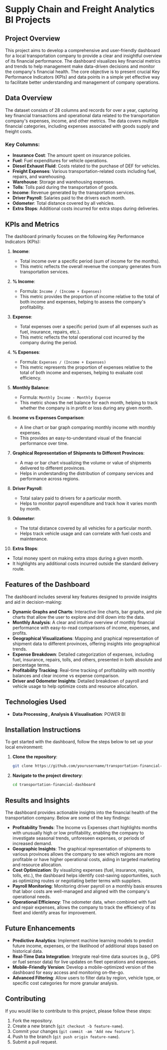 # Supply Chain and Freight Analytics BI Projects

## Project Overview

This project aims to develop a comprehensive and user-friendly dashboard for a local transportation company to provide a clear and insightful overview of its financial performance. The dashboard visualizes key financial metrics and trends to help management make data-driven decisions and monitor the company's financial health. The core objective is to present crucial Key Performance Indicators (KPIs) and data points in a simple yet effective way to facilitate better understanding and management of company operations.

## Data Overview

The dataset consists of 28 columns and records for over a year, capturing key financial transactions and operational data related to the transportation company's expenses, income, and other metrics. The data covers multiple financial categories, including expenses associated with goods supply and freight costs.

### Key Columns:
- **Insurance Cost**: The amount spent on insurance policies.
- **Fuel**: Fuel expenditures for vehicle operations.
- **Diesel Exhaust Fluid**: Costs related to the purchase of DEF for vehicles.
- **Freight Expenses**: Various transportation-related costs including fuel, repairs, and warehousing.
- **Warehouse**: Storage and warehousing expenses.
- **Tolls**: Tolls paid during the transportation of goods.
- **Income**: Revenue generated by the transportation services.
- **Driver Payroll**: Salaries paid to the drivers each month.
- **Odometer**: Total distance covered by all vehicles.
- **Extra Stops**: Additional costs incurred for extra stops during deliveries.

## KPIs and Metrics

The dashboard primarily focuses on the following Key Performance Indicators (KPIs):

1. **Income**: 
   - Total income over a specific period (sum of income for the months).
   - This metric reflects the overall revenue the company generates from transportation services.

2. **% Income**: 
   - Formula: `Income / (Income + Expenses)`
   - This metric provides the proportion of income relative to the total of both income and expenses, helping to assess the company's profitability.

3. **Expense**: 
   - Total expenses over a specific period (sum of all expenses such as fuel, insurance, repairs, etc.).
   - This metric reflects the total operational cost incurred by the company during the period.

4. **% Expenses**: 
   - Formula: `Expenses / (Income + Expenses)`
   - This metric represents the proportion of expenses relative to the total of both income and expenses, helping to evaluate cost efficiency.

5. **Monthly Balance**: 
   - Formula: `Monthly Income - Monthly Expense`
   - This metric shows the net balance for each month, helping to track whether the company is in profit or loss during any given month.

6. **Income vs Expenses Comparison**: 
   - A line chart or bar graph comparing monthly income with monthly expenses.
   - This provides an easy-to-understand visual of the financial performance over time.

7. **Graphical Representation of Shipments to Different Provinces**: 
   - A map or bar chart visualizing the volume or value of shipments delivered to different provinces.
   - Helps in understanding the distribution of company services and performance across regions.

8. **Driver Payroll**: 
   - Total salary paid to drivers for a particular month.
   - Helps to monitor payroll expenditure and track how it varies month by month.

9. **Odometer**: 
   - The total distance covered by all vehicles for a particular month.
   - Helps track vehicle usage and can correlate with fuel costs and maintenance.

10. **Extra Stops**: 
   - Total money spent on making extra stops during a given month.
   - It highlights any additional costs incurred outside the standard delivery route.

## Features of the Dashboard

The dashboard includes several key features designed to provide insights and aid in decision-making:

- **Dynamic Graphs and Charts**: Interactive line charts, bar graphs, and pie charts that allow the user to explore and drill down into the data.
- **Monthly Analysis**: A clear and intuitive overview of monthly financial performance with easy-to-read comparisons of income, expenses, and profits.
- **Geographical Visualizations**: Mapping and graphical representation of shipment data to different provinces, offering insights into geographical trends.
- **Expense Breakdown**: Detailed categorization of expenses, including fuel, insurance, repairs, tolls, and others, presented in both absolute and percentage terms.
- **Profitability Tracking**: Real-time tracking of profitability with monthly balances and clear income vs expense comparison.
- **Driver and Odometer Insights**: Detailed breakdown of payroll and vehicle usage to help optimize costs and resource allocation.

## Technologies Used

- **Data Processing , Analysis & Visualisation**: POWER BI

## Installation Instructions

To get started with the dashboard, follow the steps below to set up your local environment:

1. **Clone the repository**:
   ```bash
   git clone https://github.com/yourusername/transportation-financial-dashboard.git
   ```

2. **Navigate to the project directory**:
   ```bash
   cd transportation-financial-dashboard
   ```

## Results and Insights

The dashboard provides actionable insights into the financial health of the transportation company. Below are some of the key findings:

- **Profitability Trends**: The Income vs Expenses chart highlights months with unusually high or low profitability, enabling the company to investigate seasonal trends, unforeseen expenses, or periods of increased demand.
- **Geographic Insights**: The graphical representation of shipments to various provinces allows the company to see which regions are more profitable or have higher operational costs, aiding in targeted marketing and resource allocation.
- **Cost Optimization**: By visualizing expenses (fuel, insurance, repairs, tolls, etc.), the dashboard helps identify cost-saving opportunities, such as optimizing routes or negotiating better terms with suppliers.
- **Payroll Monitoring**: Monitoring driver payroll on a monthly basis ensures that labor costs are well-managed and aligned with the company's operational needs.
- **Operational Efficiency**: The odometer data, when combined with fuel and repair expenses, allows the company to track the efficiency of its fleet and identify areas for improvement.

## Future Enhancements

- **Predictive Analytics**: Implement machine learning models to predict future income, expenses, or the likelihood of additional stops based on historical data.
- **Real-Time Data Integration**: Integrate real-time data sources (e.g., GPS or fuel sensor data) for live updates on fleet operations and expenses.
- **Mobile-Friendly Version**: Develop a mobile-optimized version of the dashboard for easy access and monitoring on-the-go.
- **Advanced Filtering**: Allow users to filter data by region, vehicle type, or specific cost categories for more granular analysis.

## Contributing

If you would like to contribute to this project, please follow these steps:

1. Fork the repository.
2. Create a new branch (`git checkout -b feature-name`).
3. Commit your changes (`git commit -am 'Add new feature'`).
4. Push to the branch (`git push origin feature-name`).
5. Submit a pull request.

